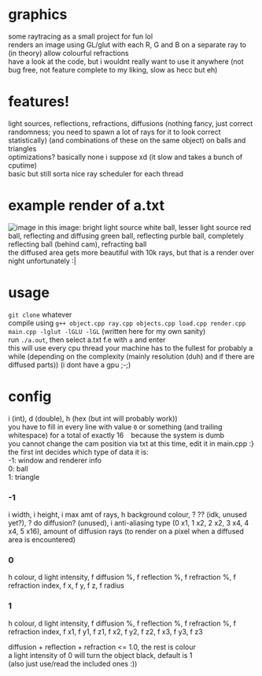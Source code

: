 # graphics
some raytracing as a small project for fun lol  
renders an image using GL/glut with each R, G and B on a separate ray to (in theory) allow colourful refractions  
have a look at the code, but i wouldnt really want to use it anywhere (not bug free, not feature complete to my liking, slow as hecc but eh)  

# features!
light sources, reflections, refractions, diffusions (nothing fancy, just correct randomness; you need to spawn a lot of rays for it to look correct statistically) (and combinations of these on the same object) on balls and triangles  
optimizations? basically none i suppose xd (it slow and takes a bunch of cputime)  
basic but still sorta nice ray scheduler for each thread

# example render of a.txt
![image](https://github.com/user-attachments/assets/bf88bbcc-45d3-42c0-93c2-2c7e0d9f54cf)
in this image: bright light source white ball, lesser light source red ball, reflecting and diffusing green ball, reflecting purble ball, completely reflecting ball (behind cam), refracting ball  
the diffused area gets more beautiful with 10k rays, but that is a render over night unfortunately :|

# usage
`git clone` whatever  
compile using `g++ object.cpp ray.cpp objects.cpp load.cpp render.cpp main.cpp -lglut -lGLU -lGL` (written here for my own sanity)  
run `./a.out`, then select a.txt f.e with `a` and enter  
this will use every cpu thread your machine has to the fullest for probably a while (depending on the complexity (mainly resolution (duh) and if there are diffused parts)) (i dont have a gpu ;-;)

# config
i (int), d (double), h (hex (but int will probably work))  
you have to fill in every line with value `0` or something (and trailing whitespace) for a total of exactly 16 ` ` because the system is dumb  
you cannot change the cam position via txt at this time, edit it in main.cpp :}  
the first int decides which type of data it is:  
-1: window and renderer info  
0: ball  
1: triangle  

### -1
i width, i height, i max amt of rays, h background colour, ? ?? (idk, unused yet?), ? do diffusion? (unused), i anti-aliasing type (0 x1, 1 x2, 2 x2, 3 x4, 4 x4, 5 x16), amount of diffusion rays (to render on a pixel when a diffused area is encountered)

### 0
h colour, d light intensity, f diffusion %, f reflection %, f refraction %, f refraction index, f x, f y, f z, f radius

### 1
h colour, d light intensity, f diffusion %, f reflection %, f refraction %, f refraction index, f x1, f y1, f z1, f x2, f y2, f z2, f x3, f y3, f z3

diffusion + reflection + refraction <= 1.0, the rest is colour  
a light intensity of 0 will turn the object black, default is 1  
(also just use/read the included ones :))
